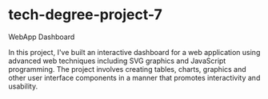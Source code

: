 # tech-degree-project-7
WebApp Dashboard

In this project, I've built an interactive dashboard for a web application using advanced web techniques including SVG graphics and JavaScript programming. The project involves creating tables, charts, graphics and other user interface components in a manner that promotes interactivity and usability.
